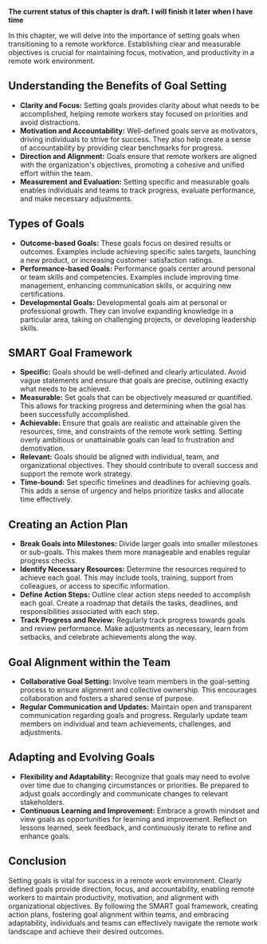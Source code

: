 **The current status of this chapter is draft. I will finish it later when I have time**

In this chapter, we will delve into the importance of setting goals when transitioning to a remote workforce. Establishing clear and measurable objectives is crucial for maintaining focus, motivation, and productivity in a remote work environment.

Understanding the Benefits of Goal Setting
------------------------------------------

* **Clarity and Focus:** Setting goals provides clarity about what needs to be accomplished, helping remote workers stay focused on priorities and avoid distractions.
* **Motivation and Accountability:** Well-defined goals serve as motivators, driving individuals to strive for success. They also help create a sense of accountability by providing clear benchmarks for progress.
* **Direction and Alignment:** Goals ensure that remote workers are aligned with the organization's objectives, promoting a cohesive and unified effort within the team.
* **Measurement and Evaluation:** Setting specific and measurable goals enables individuals and teams to track progress, evaluate performance, and make necessary adjustments.

Types of Goals
--------------

* **Outcome-based Goals:** These goals focus on desired results or outcomes. Examples include achieving specific sales targets, launching a new product, or increasing customer satisfaction ratings.
* **Performance-based Goals:** Performance goals center around personal or team skills and competencies. Examples include improving time management, enhancing communication skills, or acquiring new certifications.
* **Developmental Goals:** Developmental goals aim at personal or professional growth. They can involve expanding knowledge in a particular area, taking on challenging projects, or developing leadership skills.

SMART Goal Framework
--------------------

* **Specific:** Goals should be well-defined and clearly articulated. Avoid vague statements and ensure that goals are precise, outlining exactly what needs to be achieved.
* **Measurable:** Set goals that can be objectively measured or quantified. This allows for tracking progress and determining when the goal has been successfully accomplished.
* **Achievable:** Ensure that goals are realistic and attainable given the resources, time, and constraints of the remote work setting. Setting overly ambitious or unattainable goals can lead to frustration and demotivation.
* **Relevant:** Goals should be aligned with individual, team, and organizational objectives. They should contribute to overall success and support the remote work strategy.
* **Time-bound:** Set specific timelines and deadlines for achieving goals. This adds a sense of urgency and helps prioritize tasks and allocate time effectively.

Creating an Action Plan
-----------------------

* **Break Goals into Milestones:** Divide larger goals into smaller milestones or sub-goals. This makes them more manageable and enables regular progress checks.
* **Identify Necessary Resources:** Determine the resources required to achieve each goal. This may include tools, training, support from colleagues, or access to specific information.
* **Define Action Steps:** Outline clear action steps needed to accomplish each goal. Create a roadmap that details the tasks, deadlines, and responsibilities associated with each step.
* **Track Progress and Review:** Regularly track progress towards goals and review performance. Make adjustments as necessary, learn from setbacks, and celebrate achievements along the way.

Goal Alignment within the Team
------------------------------

* **Collaborative Goal Setting:** Involve team members in the goal-setting process to ensure alignment and collective ownership. This encourages collaboration and fosters a shared sense of purpose.
* **Regular Communication and Updates:** Maintain open and transparent communication regarding goals and progress. Regularly update team members on individual and team achievements, challenges, and adjustments.

Adapting and Evolving Goals
---------------------------

* **Flexibility and Adaptability:** Recognize that goals may need to evolve over time due to changing circumstances or priorities. Be prepared to adjust goals accordingly and communicate changes to relevant stakeholders.
* **Continuous Learning and Improvement:** Embrace a growth mindset and view goals as opportunities for learning and improvement. Reflect on lessons learned, seek feedback, and continuously iterate to refine and enhance goals.

Conclusion
----------

Setting goals is vital for success in a remote work environment. Clearly defined goals provide direction, focus, and accountability, enabling remote workers to maintain productivity, motivation, and alignment with organizational objectives. By following the SMART goal framework, creating action plans, fostering goal alignment within teams, and embracing adaptability, individuals and teams can effectively navigate the remote work landscape and achieve their desired outcomes.
